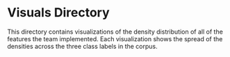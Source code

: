 # Visuals Directory
This directory contains visualizations of the density distribution of all of the features the team implemented. Each visualization shows the spread of the densities across the three class labels in the corpus.
